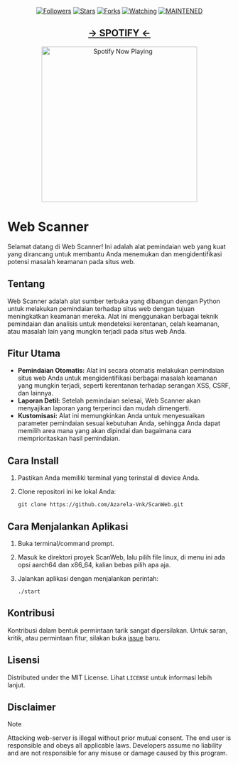 
<p align="center">
<a href="https://github.com/Azarela-Vnk/followers"><img title="Followers" src="https://img.shields.io/github/followers/Azarela-Vnk?color=blue&style=flat-square"></a>
<a href="https://github.com/Azarela-Vnk/ScanWeb/stargazers/"><img title="Stars" src="https://img.shields.io/github/stars/Azarela-Vnk/ScanWeb?color=red&style=flat-square"></a>
<a href="https://github.com/Azarela-Vnk/ScanWeb/network/members"><img title="Forks" src="http://img.shields.io/github/forks/Azarela-Vnk/ScanWeb?color=red&style=flat-square"></a>
<a href="https://github.com/Azarela-Vnk/ScanWeb/watchers"><img title="Watching" src="https://img.shields.io/github/watchers/Azarela-Vnk/ScanWeb?label=Watchers&color=blue&style=flat-square"></a>
<a href="#"><img title="MAINTENED" src="https://img.shields.io/badge/MAINTENED-NO-blue.svg"</a>
</p>

</p>
<h2 align="center">-> SPOTIFY <-</h2>
<p align="center">
  <a href="https://open.spotify.com/track/5rRAOgZOAqHwUMwVAXkUYU?si=66_j1Qi3SWWI4yJLNQVQcQ" target="_blank"><img src="https://now-playing-on-spotify.vercel.app/api/spotify" alt="Spotify Now Playing" width="350"/></a>
</p>
  
# Web Scanner

Selamat datang di Web Scanner! Ini adalah alat pemindaian web yang kuat yang dirancang untuk membantu Anda menemukan dan mengidentifikasi potensi masalah keamanan pada situs web.

## Tentang

Web Scanner adalah alat sumber terbuka yang dibangun dengan Python untuk melakukan pemindaian terhadap situs web dengan tujuan meningkatkan keamanan mereka. Alat ini menggunakan berbagai teknik pemindaian dan analisis untuk mendeteksi kerentanan, celah keamanan, atau masalah lain yang mungkin terjadi pada situs web Anda.

## Fitur Utama

- **Pemindaian Otomatis:** Alat ini secara otomatis melakukan pemindaian situs web Anda untuk mengidentifikasi berbagai masalah keamanan yang mungkin terjadi, seperti kerentanan terhadap serangan XSS, CSRF, dan lainnya.
- **Laporan Detil:** Setelah pemindaian selesai, Web Scanner akan menyajikan laporan yang terperinci dan mudah dimengerti.
- **Kustomisasi:** Alat ini memungkinkan Anda untuk menyesuaikan parameter pemindaian sesuai kebutuhan Anda, sehingga Anda dapat memilih area mana yang akan dipindai dan bagaimana cara memprioritaskan hasil pemindaian.

## Cara Install

1. Pastikan Anda memiliki terminal yang terinstal di device Anda.
2. Clone repositori ini ke lokal Anda:

    ```
    git clone https://github.com/Azarela-Vnk/ScanWeb.git
    ```

## Cara Menjalankan Aplikasi

1. Buka terminal/command prompt.
2. Masuk ke direktori proyek ScanWeb, lalu pilih file linux, di menu ini ada opsi aarch64 dan x86_64, kalian bebas pilih apa aja.
3. Jalankan aplikasi dengan menjalankan perintah:

    ```
    ./start
    ```

## Kontribusi

Kontribusi dalam bentuk permintaan tarik sangat dipersilakan. Untuk saran, kritik, atau permintaan fitur, silakan buka [issue](https://github.com/Azarela-Vnk/ScanWeb/issues) baru.

## Lisensi

Distributed under the MIT License. Lihat `LICENSE` untuk informasi lebih lanjut.

## Disclaimer
> [!NOTE]
> Attacking web-server is illegal without prior mutual consent. The end user is responsible and obeys all applicable laws.
> Developers assume no liability and are not responsible for any misuse or damage caused by this program.
